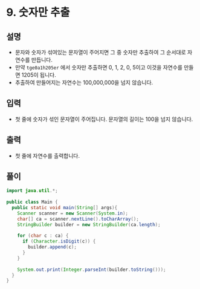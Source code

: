# 9. 숫자만 추출

## 설명

* 문자와 숫자가 섞여있는 문자열이 주어지면 그 중 숫자만 추출하여 그 순서대로 자연수를 만듭니다.
* 만약 `tge0a1h205er` 에서 숫자만 추출하면 0, 1, 2, 0, 5이고 이것을 자연수를 만들면 1205이 됩니다.
* 추출하여 만들어지는 자연수는 100,000,000을 넘지 않습니다.

## 입력

* 첫 줄에 숫자가 섞인 문자열이 주어집니다. 문자열의 길이는 100을 넘지 않습니다.

## 출력

* 첫 줄에 자연수를 출력합니다.

## 풀이

```java
import java.util.*;
  
public class Main {
  public static void main(String[] args){
    Scanner scanner = new Scanner(System.in);
    char[] ca = scanner.nextLine().toCharArray();
    StringBuilder builder = new StringBuilder(ca.length);
    
    for (char c : ca) {
      if (Character.isDigit(c)) {
        builder.append(c);
      }
    }
    
    System.out.print(Integer.parseInt(builder.toString()));
  }
}
```